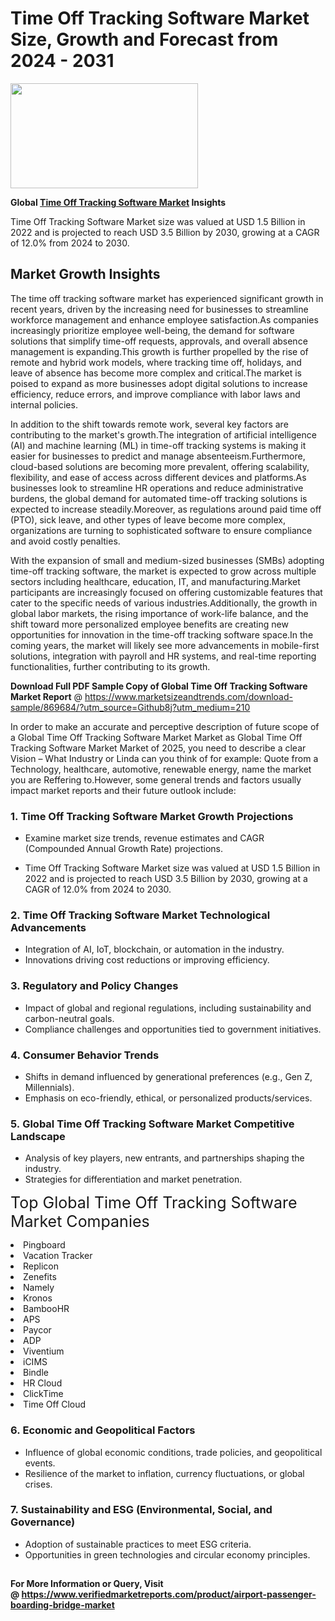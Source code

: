 <H1>Time Off Tracking Software Market Size, Growth and Forecast from 2024 - 2031</H1><img class="aligncenter size-medium wp-image-584254" src="https://thirdeyenews.in/wp-content/uploads/2024/09/Global-Market-Research-300x168.jpeg" alt="" width="300" height="168" /><p><strong>Global&nbsp;<a href="https://www.marketsizeandtrends.com/download-sample/869684/?utm_source=Github8j?utm_medium=210">Time Off Tracking Software Market</a> Insights</strong></p><p>Time Off Tracking Software Market size was valued at USD 1.5 Billion in 2022 and is projected to reach USD 3.5 Billion by 2030, growing at a CAGR of 12.0% from 2024 to 2030.</p><p><h2>Market Growth Insights</h2> <p>The time off tracking software market has experienced significant growth in recent years, driven by the increasing need for businesses to streamline workforce management and enhance employee satisfaction.As companies increasingly prioritize employee well-being, the demand for software solutions that simplify time-off requests, approvals, and overall absence management is expanding.This growth is further propelled by the rise of remote and hybrid work models, where tracking time off, holidays, and leave of absence has become more complex and critical.The market is poised to expand as more businesses adopt digital solutions to increase efficiency, reduce errors, and improve compliance with labor laws and internal policies.</p> <p>In addition to the shift towards remote work, several key factors are contributing to the market's growth.The integration of artificial intelligence (AI) and machine learning (ML) in time-off tracking systems is making it easier for businesses to predict and manage absenteeism.Furthermore, cloud-based solutions are becoming more prevalent, offering scalability, flexibility, and ease of access across different devices and platforms.As businesses look to streamline HR operations and reduce administrative burdens, the global demand for automated time-off tracking solutions is expected to increase steadily.Moreover, as regulations around paid time off (PTO), sick leave, and other types of leave become more complex, organizations are turning to sophisticated software to ensure compliance and avoid costly penalties.</p> <p>With the expansion of small and medium-sized businesses (SMBs) adopting time-off tracking software, the market is expected to grow across multiple sectors including healthcare, education, IT, and manufacturing.Market participants are increasingly focused on offering customizable features that cater to the specific needs of various industries.Additionally, the growth in global labor markets, the rising importance of work-life balance, and the shift toward more personalized employee benefits are creating new opportunities for innovation in the time-off tracking software space.In the coming years, the market will likely see more advancements in mobile-first solutions, integration with payroll and HR systems, and real-time reporting functionalities, further contributing to its growth.</p> <p><span class=""><strong>Download Full PDF Sample Copy of Global Time Off Tracking Software Market Report</strong> @ <a href="https://www.marketsizeandtrends.com/download-sample/869684/?utm_source=Github8j?utm_medium=210" target="_blank">https://www.marketsizeandtrends.com/download-sample/869684/?utm_source=Github8j?utm_medium=210</a></span></p><p>In order to make an accurate and perceptive description of future scope of a Global&nbsp;Time Off Tracking Software Market Market as Global&nbsp;Time Off Tracking Software Market Market of 2025, you need to describe a clear Vision &ndash; What Industry or Linda can you think of for example: Quote from a Technology, healthcare, automotive, renewable energy, name the market you are Reffering to.However, some general trends and factors usually impact market reports and their future outlook include:</p><h3>1.&nbsp;<strong>Time Off Tracking Software Market Growth Projections</strong></h3><ul><li>Examine market size trends, revenue estimates and CAGR (Compounded Annual Growth Rate) projections.</li><li><p>Time Off Tracking Software Market size was valued at USD 1.5 Billion in 2022 and is projected to reach USD 3.5 Billion by 2030, growing at a CAGR of 12.0% from 2024 to 2030.</p></li></ul><h3>2.&nbsp;<strong>Time Off Tracking Software Market Technological Advancements</strong></h3><ul><li>Integration of AI, IoT, blockchain, or automation in the industry.</li><li>Innovations driving cost reductions or improving efficiency.</li></ul><h3>3.&nbsp;<strong>Regulatory and Policy Changes</strong></h3><ul><li>Impact of global and regional regulations, including sustainability and carbon-neutral goals.</li><li>Compliance challenges and opportunities tied to government initiatives.</li></ul><h3>4.&nbsp;<strong>Consumer Behavior Trends</strong></h3><ul><li>Shifts in demand influenced by generational preferences (e.g., Gen Z, Millennials).</li><li>Emphasis on eco-friendly, ethical, or personalized products/services.</li></ul><h3>5.&nbsp;<strong>Global Time Off Tracking Software Market Competitive Landscape</strong></h3><ul><li>Analysis of key players, new entrants, and partnerships shaping the industry.</li><li>Strategies for differentiation and market penetration.</li></ul><p data-pm-slice="1 1 []"><span style="color: inherit; font-family: inherit; font-size: 25px;">Top Global Time Off Tracking Software Market Companies</span></p><div class="" data-test-id=""><p><li>Pingboard</li><li> Vacation Tracker</li><li> Replicon</li><li> Zenefits</li><li> Namely</li><li> Kronos</li><li> BambooHR</li><li> APS</li><li> Paycor</li><li> ADP</li><li> Viventium</li><li> iCIMS</li><li> Bindle</li><li> HR Cloud</li><li> ClickTime</li><li> Time Off Cloud</li></p></div><h3>6.&nbsp;<strong>Economic and Geopolitical Factors</strong></h3><ul><li>Influence of global economic conditions, trade policies, and geopolitical events.</li><li>Resilience of the market to inflation, currency fluctuations, or global crises.</li></ul><h3>7.&nbsp;<strong>Sustainability and ESG (Environmental, Social, and Governance)</strong></h3><ul><li>Adoption of sustainable practices to meet ESG criteria.</li><li>Opportunities in green technologies and circular economy principles.</li></ul><h2><strong style="font-size: 14px;">For More Information or Query, Visit @&nbsp;</strong><a style="background-color: #ffffff; font-size: 14px;" href="https://www.marketsizeandtrends.com/report/time-off-tracking-software-market/" target="_blank">https://www.verifiedmarketreports.com/product/airport-passenger-boarding-bridge-market</a></h2>